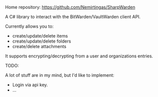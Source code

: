 Home repository: https://github.com/Nemirtingas/SharpWarden

A C# library to interact with the BitWarden/VaultWarden client API. 

Currently allows you to:

- create/update/delete items
- create/update/delete folders
- create/delete attachments

It supports encrypting/decrypting from a user and organizations entries.

TODO:

A lot of stuff are in my mind, but I'd like to implement:

- Login via api key.
- ...